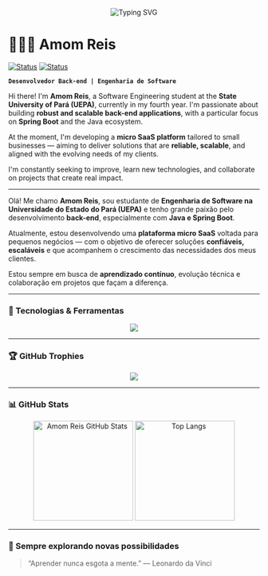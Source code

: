 <!-- GIF animado de abertura -->
<p align="center">
  <img src="https://readme-typing-svg.demolab.com?font=Fira+Code&size=22&pause=1000&color=F78C6C&width=435&lines=Ol%C3%A1%2C+me+chamo+Amom+Reis!;Sou+desenvolvedor+Back-end+Java+com+Spring+Boot;Apaixonado+por+tecnologia+e+inova%C3%A7%C3%A3o" alt="Typing SVG" />
</p>

# 👨🏻‍💻 Amom Reis

[![Status](https://img.shields.io/badge/Back--End--Java-Spring%20Boot-6DB33F?style=for-the-badge&logo=java&logoColor=white)](https://github.com/AmomReis)
[![Status](https://img.shields.io/badge/MicroSaaS-Ativo-%23FFB86C?style=for-the-badge&logo=vercel&logoColor=white)](https://github.com/AmomReis)

**`Desenvolvedor Back-end | Engenharia de Software`**

Hi there! I'm **Amom Reis**, a Software Engineering student at the **State University of Pará (UEPA)**, currently in my fourth year. I'm passionate about building **robust and scalable back-end applications**, with a particular focus on **Spring Boot** and the Java ecosystem.

At the moment, I'm developing a **micro SaaS platform** tailored to small businesses — aiming to deliver solutions that are **reliable, scalable**, and aligned with the evolving needs of my clients.

I'm constantly seeking to improve, learn new technologies, and collaborate on projects that create real impact.

---

Olá! Me chamo **Amom Reis**, sou estudante de **Engenharia de Software na Universidade do Estado do Pará (UEPA)** e tenho grande paixão pelo desenvolvimento **back-end**, especialmente com **Java e Spring Boot**.

Atualmente, estou desenvolvendo uma **plataforma micro SaaS** voltada para pequenos negócios — com o objetivo de oferecer soluções **confiáveis, escaláveis** e que acompanhem o crescimento das necessidades dos meus clientes.

Estou sempre em busca de **aprendizado contínuo**, evolução técnica e colaboração em projetos que façam a diferença.

---

### 🔧 Tecnologias & Ferramentas

<p align="center">
  <img src="https://skillicons.dev/icons?i=java,spring,kotlin,hibernate,mysql,postgres,git,docker,postman,maven,gradle,html,css,sass,bootstrap,mongodb,vscode,intellij,eclipse" />
</p>

---

### 🏆 GitHub Trophies

<p align="center">
  <img src="https://github-profile-trophy.vercel.app/?username=AmomReis&theme=onedark&margin-w=10&no-frame=true&row=1&column=6" />
</p>

---

### 📊 GitHub Stats

<p align="center">
  <img 
    alt="Amom Reis GitHub Stats" 
    height="200" 
    src="https://github-readme-stats.vercel.app/api?username=AmomReis&show_icons=true&theme=tokyonight&include_all_commits=true&count_private=true&locale=pt-br" 
  />
  <img 
    alt="Top Langs" 
    height="200" 
    src="https://github-readme-stats.vercel.app/api/top-langs/?username=AmomReis&theme=tokyonight&layout=compact&custom_title=Linguagens&langs_count=8" 
  />
</p>

---

### 🚀 Sempre explorando novas possibilidades

> “Aprender nunca esgota a mente.” — Leonardo da Vinci
